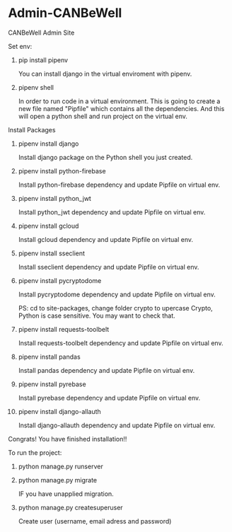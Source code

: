 # Admin-CANBeWell
CANBeWell Admin Site

Set env:

1. pip install pipenv
    
    You can install django in the virtual enviroment with pipenv.

2. pipenv shell
    
    In order to run code in a virtual environment.
    This is going to create a new file named "Pipfile" which contains all the dependencies.
    And this will open a python shell and run project on the virtual env.


Install Packages
1. pipenv install django
    
    Install django package on the Python shell you just created.

2. pipenv install python-firebase
    
    Install python-firebase dependency and update Pipfile on virtual env.

3. pipenv install python_jwt
    
    Install python_jwt dependency and update Pipfile on virtual env.

4. pipenv install gcloud
    
    Install gcloud dependency and update Pipfile on virtual env.

5. pipenv install sseclient
    
    Install sseclient dependency and update Pipfile on virtual env.

6. pipenv install pycryptodome
    
    Install pycryptodome dependency and update Pipfile on virtual env.
    
    PS: cd to site-packages, change folder crypto to upercase Crypto, Python is case sensitive. You may want to check that.

7. pipenv install requests-toolbelt
    
    Install requests-toolbelt dependency and update Pipfile on virtual env.

8. pipenv install pandas 
    
    Install pandas dependency and update Pipfile on virtual env.

9. pipenv install pyrebase
    
    Install pyrebase dependency and update Pipfile on virtual env.

10. pipenv install django-allauth 

    Install django-allauth dependency and update Pipfile on virtual env.


Congrats! You have finished installation!!

To run the project:

1. python manage.py runserver

2. python manage.py migrate

    IF you have unapplied migration.

3. python manage.py createsuperuser

    Create user (username, email adress and password)



